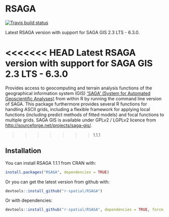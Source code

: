 
<!-- README.md is generated from README.Rmd. Please edit that file -->
RSAGA
=====

[![Travis build status](https://travis-ci.org/r-spatial/RSAGA.svg?branch=master)](https://travis-ci.org/r-spatial/RSAGA)

Latest RSAGA version with support for SAGA GIS 2.3 LTS - 6.3.0.

<<<<<<< HEAD
Latest RSAGA version with support for SAGA GIS 2.3 LTS - 6.3.0
=======
Provides access to geocomputing and terrain analysis functions of the geographical information system (GIS) ['SAGA' (System for Automated Geoscientific Analyses)](http://saga-gis.org/en/index.html) from within R by running the command line version of SAGA. This package furthermore provides several R functions for handling ASCII grids, including a flexible framework for applying local functions (including predict methods of fitted models) and focal functions to multiple grids. SAGA GIS is available under GPLv2 / LGPLv2 licence from <http://sourceforge.net/projects/saga-gis/>.
>>>>>>> 1.1.1

Installation
------------

You can install RSAGA 1.1.1 from CRAN with:

``` r
install.packages("RSAGA", dependencies = TRUE)
```

Or you can get the latest version from github with:

``` r
devtools::install_github("r-spatial/RSAGA")
```

Or with dependencies:

``` r
devtools::install_github("r-spatial/RSAGA", dependencies = TRUE, force = TRUE)
```
